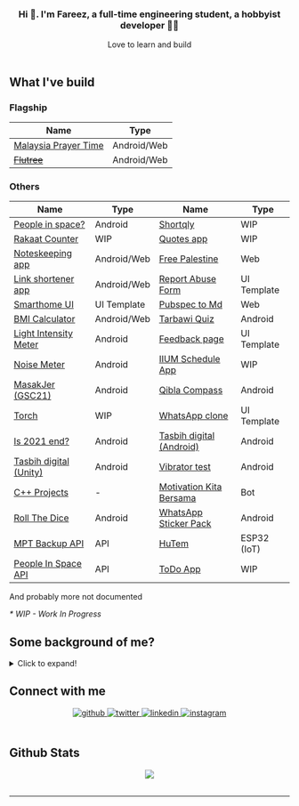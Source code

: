 ### <div align="center">Hi :wave:. I'm Fareez, a full-time engineering student, a hobbyist developer 👨‍💻 </div>

<div align="center">Love to learn and build</div>

<br/>

## What I've build

### Flagship

| Name                                                       | Type        |
| ---------------------------------------------------------- | ----------- |
| [Malaysia Prayer Time](../../../app_waktu_solat_malaysia/) | Android/Web |
| [~~Flutree~~](../../../linktree-clone-flutter)             | Android/Web |

### Others

| Name                                                    | Type        | Name                                                                  | Type        |
| ------------------------------------------------------- | ----------- | --------------------------------------------------------------------- | ----------- |
| [People in space?](../../../people_in_space)            | Android     | [Shortqly](../../../shortqly)                                         | WIP         |
| [Rakaat Counter](../../../rakaat_counter)               | WIP         | [Quotes app](../../../flutter_quotes)                                 | WIP         |
| [Noteskeeping app](../../../flutnotes)                  | Android/Web | [Free Palestine](../../../free_palestine)                             | Web         |
| [Link shortener app](../../../shortqly)                 | Android/Web | [Report Abuse Form](../../../google_report_abuse)                     | UI Template |
| [Smarthome UI](../../../smarthome_ui_flutter)           | UI Template | [Pubspec to Md](../../../pubspec_to_md)                               | Web         |
| [BMI Calculator](../../../bmi_calculator-Flutter)       | Android/Web | [Tarbawi Quiz](../../../Tarbawi-2.0-quiz-Unity)                       | Android     |
| [Light Intensity Meter](../../../light_lux_flutter)     | Android     | [Feedback page](../../../flutter_feedback_ui_by_neecoder_x)           | UI Template |
| [Noise Meter](../../../noise_meter_flutter)             | Android     | [IIUM Schedule App](../../../iium_schedule)                           | WIP         |
| [MasakJer (GSC21)](../../../flutter_sc_masakjer)        | Android     | [Qibla Compass](../../../qiblah_flutter)                              | Android     |
| [Torch](../../../flut_torch)                            | WIP         | [WhatsApp clone](../../../wa_clone_ui_flutter)                        | UI Template |
| [Is 2021 end?](../../../Is-2020-end)                    | Android     | [Tasbih digital (Android)](../../../Tasbih-Digital-Android)           | Android     |
| [Tasbih digital (Unity)](../../../Tasbih-Digital-Unity) | Android     | [Vibrator test](../../../Vibrator-PhoneTest-Unity)                    | Android     |
| [C++ Projects](../../../cpp_Project)                    | -           | [Motivation Kita Bersama](../../../motivation-quote-bot-Telegram)     | Bot         |
| [Roll The Dice](../../../Roll-Dice-Unity)               | Android     | [WhatsApp Sticker Pack](../../../Android-my-WhatsApp-Sticker)         | Android     |
| [MPT Backup API](../../../mpt-backup-api)               | API         | [HuTem](../../../PlatformIO-Projects/tree/main/DH11%20ESP%20Firebase) | ESP32 (IoT) |
| [People In Space API](../../../astros-api)              | API         | [ToDo App](../../../todo_app)                                         | WIP         |

And probably more not documented

_\* WIP - Work In Progress_

## Some background of me?

<details>
    <summary>Click to expand!</summary>

Alright here we go:

- First programming language that I learn is javascript when I was in primary-secondary school [iirc](https://www.dictionary.com/browse/iirc#:~:text=IIRC%20is%20an%20internet%20abbreviation,not%20be%20100%25%20sure%20of.). That time I just get access to Internet so I stumble scross [Khan Academy](https://www.khanacademy.org/) where I started learning math and programming. I didn't manage to finish the whole course because it's boring hahahah
- In form 4, when I in MRSM, we have subject called Computer Science iirc. We learn on Visual Basic .NET. Subjek paling favourite tapi kelas seminggu sekali je, pastu kdg2 cikgu tk masuk arghdgh. Lps tu cikgu ganti amik alih. Lagi pishangg hahaa.
- In CFS / Asasi IIUM, we learn C. Then, in first year degree we learn C++. Dua2 ni menarik and markah alhamdulillah gempak hhaha
- My first app was [Malaysian WhatsApp Sticker packs](https://play.google.com/store/apps/details?id=com.sticker.WAMalaysianStickers).Urm, why that app? At that time, I have 0 knowledge of Android (native) app development. Still, WhatsApp has its official [source code](https://github.com/WhatsApp/stickers), so I yoink the code, replaces all assets, and boom. Yea, that my first baby step in development.
- I am also starting Unity game development after watching [Dani's video](https://www.youtube.com/watch?v=HPmD9I2b7L8). I feel like, "Waa, that's cool." And yea, I found many tutorials online that keep boosting my motivation into development. I released quite a few apps with Unity (yea, apps, not games, hehe). The sad part is now I'm stopped developing with Unity. Perhaps one day I'll come back, who knows.
- Ok far, I developed most of my apps in Flutter. So, why I choose [Flutter](https://flutter.dev/)? Tbh idk. Perhaps Flutter community in growing fast. Peoples start using it so why don't I try it, right? Things Flutter can do over native is ability to publish app for multiple platforms, eg: Android, Web and Desktop. I consider Flutter and Dart is quite easy to learmn and it is definitely suitable for beginner.
- I wouldn't say I liked web development that much; to be honest, it is somewhat dull and hard to learn for me. Nah, I'm unsure about it. It has a wide-range to tech stack used right now (Tailwinds, bootstrap, vue bla bla). Right now I'm following this [tutorial](https://www.youtube.com/playlist?list=PLC3y8-rFHvwgg3vaYJgHGnModB54rxOk3) on React.
- So what next? Currently busy in doing assignments/homeworks 😅

  </details>

## Connect with me

<div align="center">
<a href="../../.." target="_blank">
<img src=https://img.shields.io/badge/github-%2324292e.svg?&style=for-the-badge&logo=github&logoColor=white alt=github style="margin-bottom: 5px;" />
</a>
<a href="https://twitter.com/iqfareez" target="_blank">
<img src=https://img.shields.io/badge/twitter-%2300acee.svg?&style=for-the-badge&logo=twitter&logoColor=white alt=twitter style="margin-bottom: 5px;" />
</a>
<a href="https://linkedin.com/in/iqfareez" target="_blank">
<img src=https://img.shields.io/badge/linkedin-%231E77B5.svg?&style=for-the-badge&logo=linkedin&logoColor=white alt=linkedin style="margin-bottom: 5px;" />
</a>
<a href="https://instagram.com/iqfareez" target="_blank">
<img src=https://img.shields.io/badge/instagram-%23000000.svg?&style=for-the-badge&logo=instagram&logoColor=white alt=instagram style="margin-bottom: 5px;" />
</a>  
</div>

<br/>

## Github Stats

<div align="center"><img src="https://github-readme-stats.vercel.app/api?username=iqfareez&show_icons=true&count_private=true" align="center" /></div>
<br />

---

<!-- <div align="center">Generated using <a href="https://profilinator.rishav.dev/" target="_blank">Github Profilinator</a></div> -->
